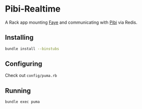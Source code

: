 # Pibi-Realtime

A Rack app mounting [Faye]() and communicating with [Pibi](https://github.com/amireh/pibi-rails) via Redis.

## Installing

```bash
bundle install --binstubs
```

## Configuring

Check out `config/puma.rb`

## Running

```bash
bundle exec puma
```

